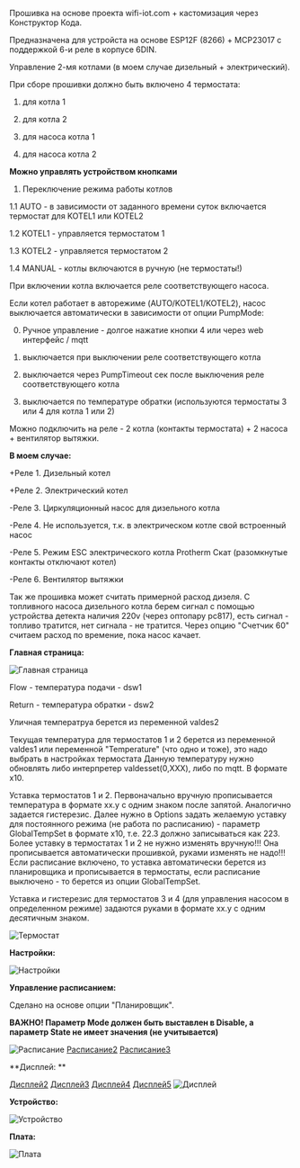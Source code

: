 
Прошивка на основе проекта wifi-iot.com + кастомизация через Конструктор Кода.

Предназначена для устройста на основе ESP12F (8266) + MCP23017 с поддержкой 6-и реле в корпусе 6DIN.

Управление 2-мя котлами (в моем случае дизельный + электрический).

При сборе прошивки должно быть включено 4 термостата:

1. для котла 1

2. для котла 2

3. для насоса котла 1

4. для насоса котла 2



**Можно управлять устройством кнопками**

1. Переключение режима работы котлов

1.1 AUTO - в зависимости от заданного времени суток включается термостат для KOTEL1 или KOTEL2

1.2 KOTEL1 - управляется термостатом 1

1.3 KOTEL2 - управляется термостатом 2

1.4 MANUAL - котлы включаются в ручную (не термостаты!)

При включении котла включается реле соответствующего насоса.

Если котел работает в авторежиме (AUTO/KOTEL1/KOTEL2), насос выключается автоматически в зависимости от опции PumpMode:

0. Ручное управление - долгое нажатие кнопки 4 или через web интерфейс / mqtt

1. выключается при выключении реле соответствующего котла

2. выключается через PumpTimeout сек после выключения реле соответствующего котла

3. выключается по температуре обратки (используются термостаты 3 или 4 для котла 1 или 2)


Можно подключить на реле - 2 котла (контакты термостата) + 2 насоса + вентилятор вытяжки.

**В моем случае:**

+Реле 1. Дизельный котел

+Реле 2. Электрический котел

-Реле 3. Циркуляционный насос для дизельного котла

-Реле 4. Не используется, т.к. в электрическом котле свой встроенный насос

-Реле 5. Режим ESC электрического котла Protherm Скат (разомкнутые контакты отключают котел)

-Реле 6. Вентилятор вытяжки

Так же прошивка может считать примерной расход дизеля. С топливного насоса дизельного котла берем сигнал с помощью устройства детекта наличия 220v (через оптопару pc817), есть сигнал - топливо тратится, нет сигнала - не тратится. Через опцию "Счетчик 60" считаем расход по времение, пока насос качает.

**Главная страница:**

![Главная страница](main_page.png "Главная страница")

Flow - температура подачи - dsw1 

Return - температура обратки - dsw2

Уличная температруа берется из переменной valdes2

Текущая температура для термостатов 1 и 2 берется из переменной valdes1 или переменной "Temperature" (что одно и тоже), это надо выбрать в настройках термостата
Данную температуру нужно обновлять либо интерпретер valdesset(0,XXX), либо по mqtt. В формате x10.

Уставка термостатов 1 и 2. Первоначально вручную прописывается температура в формате xx.y с одним знаком после запятой. Аналогично задается гистерезис. Далее нужно в Options задать желаемую уставку для постоянного режима (не работа по расписанию) - параметр GlobalTempSet в формате х10, т.е. 22.3 должно записываться как 223. Более уставку в термостатах 1 и 2 не нужно изменять вручную!!! Она прописывается автоматически прошивкой, руками изменять не надо!!! Если расписание включено, то уставка автоматически берется из планировщика и прописывается в термостаты, если расписание выключено - то берется из опции GlobalTempSet.

Уставка и гистерезис для термостатов 3 и 4 (для управления насосом в определенном режиме) задаются руками в формате xx.y с одним десятичным знаком.

![Термостат](thermo_1.png "Термостат котла")


**Настройки:**

![Настройки](options.png "Настройки")

**Управление расписанием:**

Сделано на основе опции "Планировщик".

**ВАЖНО! Параметр Mode должен быть выставлен в Disable, а параметр State не имеет значения (не учитывается)**


![Расписание](schedule_1.png "Расписание") [Расписание2](schedule_2.png) [Расписание3](schedule_3.png)

**Дисплей: **

[Дисплей2](lcd_main_3.jpg) [Дисплей3](lcd_main_4.jpg) [Дисплей4](lcd_main_5.jpg) [Дисплей5](lcd_main_6.jpg)
![Дисплей](lcd_main_2.jpg "Дисплей")

**Устройство:**

![Устройство](device.jpg "Устройство")

**Плата:**

![Плата](plata_3.jpg "Плата")

